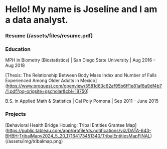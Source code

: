 # Hello! My name is Joseline and I am a data analyst.

### Resume (/assets/files/resume.pdf)

### Education
MPH in Biometry (Biostatistics) | San Diego State University | Aug 2016 – Aug 2018

[Thesis: The Relationship Between Body Mass Index and Number of Falls Experienced Among Older Adults in Mexico] (https://www.proquest.com/openview/5581d63c62af95b6ff1e81af8a9df4b7/1.pdf?pq-origsite=gscholar&cbl=18750)

B.S. in Applied Math & Statistics | Cal Poly Pomona | Sep 2011 – June 2015

### Projects
[Behavioral Health Bridge Housing: Tribal Entities Grantee Map] (https://public.tableau.com/app/profile/ds.notifications/viz/DATA-643-BHBH-TribalMapv2024_5_20_17164173451340/TribalEntitiesMapFINAL)
(/assets/img/tribalmap.png)

